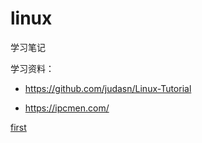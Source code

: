 # linux

学习笔记

学习资料：

* https://github.com/judasn/Linux-Tutorial

* https://ipcmen.com/

[first](https://github.com/fanshiyi92/linux/blob/master/doc/first.md)
